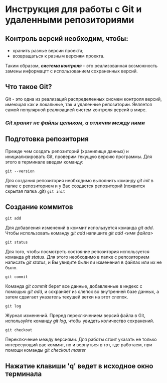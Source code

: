 # Инструкция для работы с Git и удаленными репозиториями

## Контроль версий необходим, чтобы:
* хранить разные версии проекта;
* возвращаться к разным версиям проекта.

Таким образом, ***система контроля*** - это реализованная возможность замены информацтт с использованием сохраненных версий.

## Что такое Git?
Git - это одна из реализаций распределенных сисмем контроля версий, имеющая как и локальные, так и удаленные репозитории. Является самой популярной реализацией систем контроля версий в мире.

### ***Git хранит не файлы целиком, а отличия между ними***

## Подготовка репозитория

Прежде чем создать репозиторий (хранилище данных) и инициализировать Git, проверим текущую версию программы. Для этого в терминале введем команду: 

```git --version```

Для создания репозитория необходимо выполнить команду *git init* в папке с репозиторием и у Вас создастся репозиторий (появится скрытая папка .git)
```git init```


## Создание коммитов

```git add```

Для добавления изменений в коммит используется команда *git add*. Чтобы использовать команду *git add* напишите *git add <имя файла>*

```git status```

Для того, чтобы посмотреть состояние репозитория используется команда *git status*. Для этого необходимо в папке с репозиторием написать *git status*, и Вы увидите были ли изменения в файлах или их не было. 

```git commit``` 

Команда *git commit* берет все данные, добавленные в индекс с помощью *git add*, и сохраняет из слепок во внутренней базе данных, а затем сдвигает указатель текущей ветки на этот слепок.

```git log```

Журнал изменений. Преред переключением версий файла в Git, используйте команду *git log*, чтобы увидеть количество сохранений.

```git checkout``` 

Переключение между версиями.
Для работы стоит указать не только интересующий вас коммит, но и вернуться в тот, где работаем, при помощи команды *git checkout master*

## Нажатие клавиши 'q' ведет в исходное окно терминала